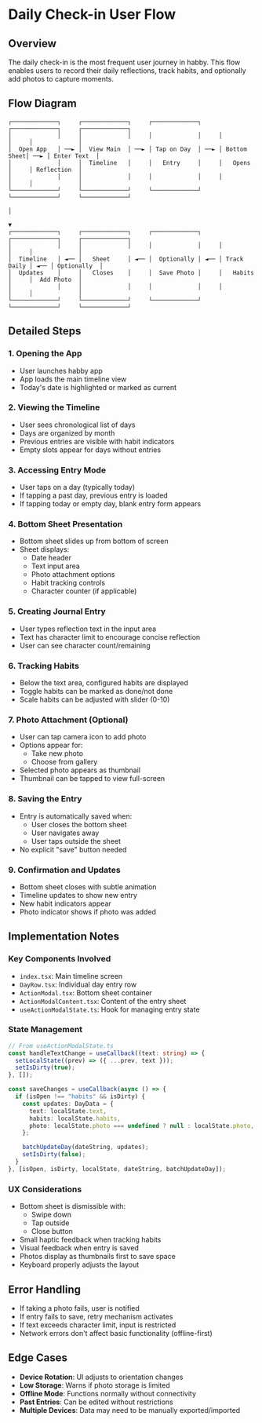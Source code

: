 # Daily Check-in User Flow

## Overview

The daily check-in is the most frequent user journey in habby. This flow enables users to record their daily reflections, track habits, and optionally add photos to capture moments.

## Flow Diagram

```
┌─────────────┐     ┌─────────────┐     ┌─────────────┐     ┌─────────────┐     ┌─────────────┐
│             │     │             │     │             │     │             │     │             │
│  Open App   │ ──► │  View Main  │ ──► │ Tap on Day  │ ──► │ Bottom Sheet│ ──► │ Enter Text  │
│             │     │  Timeline   │     │   Entry     │     │   Opens     │     │ Reflection  │
│             │     │             │     │             │     │             │     │             │
└─────────────┘     └─────────────┘     └─────────────┘     └─────────────┘     └─────────────┘
                                                                                      │
                                                                                      ▼
┌─────────────┐     ┌─────────────┐     ┌─────────────┐     ┌─────────────┐     ┌─────────────┐
│             │     │             │     │             │     │             │     │             │
│  Timeline   │ ◄── │   Sheet     │ ◄── │  Optionally │ ◄── │ Track Daily │ ◄── │ Optionally  │
│  Updates    │     │   Closes    │     │  Save Photo │     │   Habits    │     │  Add Photo  │
│             │     │             │     │             │     │             │     │             │
└─────────────┘     └─────────────┘     └─────────────┘     └─────────────┘     └─────────────┘
```

## Detailed Steps

### 1. Opening the App

- User launches habby app
- App loads the main timeline view
- Today's date is highlighted or marked as current

### 2. Viewing the Timeline

- User sees chronological list of days
- Days are organized by month
- Previous entries are visible with habit indicators
- Empty slots appear for days without entries

### 3. Accessing Entry Mode

- User taps on a day (typically today)
- If tapping a past day, previous entry is loaded
- If tapping today or empty day, blank entry form appears

### 4. Bottom Sheet Presentation

- Bottom sheet slides up from bottom of screen
- Sheet displays:
  - Date header
  - Text input area
  - Photo attachment options
  - Habit tracking controls
  - Character counter (if applicable)

### 5. Creating Journal Entry

- User types reflection text in the input area
- Text has character limit to encourage concise reflection
- User can see character count/remaining

### 6. Tracking Habits

- Below the text area, configured habits are displayed
- Toggle habits can be marked as done/not done
- Scale habits can be adjusted with slider (0-10)

### 7. Photo Attachment (Optional)

- User can tap camera icon to add photo
- Options appear for:
  - Take new photo
  - Choose from gallery
- Selected photo appears as thumbnail
- Thumbnail can be tapped to view full-screen

### 8. Saving the Entry

- Entry is automatically saved when:
  - User closes the bottom sheet
  - User navigates away
  - User taps outside the sheet
- No explicit "save" button needed

### 9. Confirmation and Updates

- Bottom sheet closes with subtle animation
- Timeline updates to show new entry
- New habit indicators appear
- Photo indicator shows if photo was added

## Implementation Notes

### Key Components Involved

- `index.tsx`: Main timeline screen
- `DayRow.tsx`: Individual day entry row
- `ActionModal.tsx`: Bottom sheet container
- `ActionModalContent.tsx`: Content of the entry sheet
- `useActionModalState.ts`: Hook for managing entry state

### State Management

```typescript
// From useActionModalState.ts
const handleTextChange = useCallback((text: string) => {
  setLocalState((prev) => ({ ...prev, text }));
  setIsDirty(true);
}, []);

const saveChanges = useCallback(async () => {
  if (isOpen !== "habits" && isDirty) {
    const updates: DayData = {
      text: localState.text,
      habits: localState.habits,
      photo: localState.photo === undefined ? null : localState.photo,
    };

    batchUpdateDay(dateString, updates);
    setIsDirty(false);
  }
}, [isOpen, isDirty, localState, dateString, batchUpdateDay]);
```

### UX Considerations

- Bottom sheet is dismissible with:
  - Swipe down
  - Tap outside
  - Close button
- Small haptic feedback when tracking habits
- Visual feedback when entry is saved
- Photos display as thumbnails first to save space
- Keyboard properly adjusts the layout

## Error Handling

- If taking a photo fails, user is notified
- If entry fails to save, retry mechanism activates
- If text exceeds character limit, input is restricted
- Network errors don't affect basic functionality (offline-first)

## Edge Cases

- **Device Rotation**: UI adjusts to orientation changes
- **Low Storage**: Warns if photo storage is limited
- **Offline Mode**: Functions normally without connectivity
- **Past Entries**: Can be edited without restrictions
- **Multiple Devices**: Data may need to be manually exported/imported
